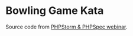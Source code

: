 Bowling Game Kata
=================

Source code from [PHPStorm & PHPSpec webinar](http://blog.jetbrains.com/phpstorm/2014/05/webinar-recording-spec-bdd-with-phpstorm-and-phpspec/).

